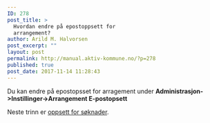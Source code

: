 ```yaml
---
ID: 278
post_title: >
  Hvordan endre på epostoppsett for
  arrangement?
author: Arild M. Halvorsen
post_excerpt: ""
layout: post
permalink: http://manual.aktiv-kommune.no/?p=278
published: true
post_date: 2017-11-14 11:28:43
---
```

Du kan endre på epostopsset for arragement under **Administrasjon->Instillinger->Arrangement E-postopsett**

Neste trinn er [oppsett for søknader](#).